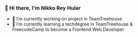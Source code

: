 ### 👋 Hi there, I'm Nikko Rey Hular


- 🔭 I’m currently working on project in TeamTreehouse
- 🌱 I’m currently learning a techdegree in TeamTreehouse & FreecodeCamp to become a Frontend Web Developer

<!--
- 👯 I’m looking to collaborate on ...
- 🤔 I’m looking for help with ...
- 💬 Ask me about ...
- 📫 How to reach me: ...
- 😄 Pronouns: ...
- ⚡ Fun fact: ...

-->
